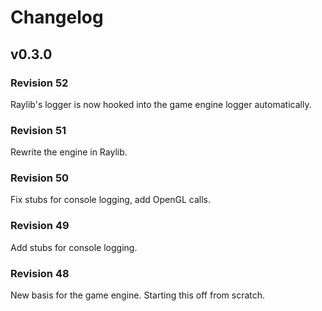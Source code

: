 # Changelog
## v0.3.0 
### Revision 52
Raylib's logger is now hooked into the game engine logger automatically.
### Revision 51
Rewrite the engine in Raylib.
### Revision 50
Fix stubs for console logging, add OpenGL calls.
### Revision 49
Add stubs for console logging.
### Revision 48
New basis for the game engine. Starting this off from scratch.